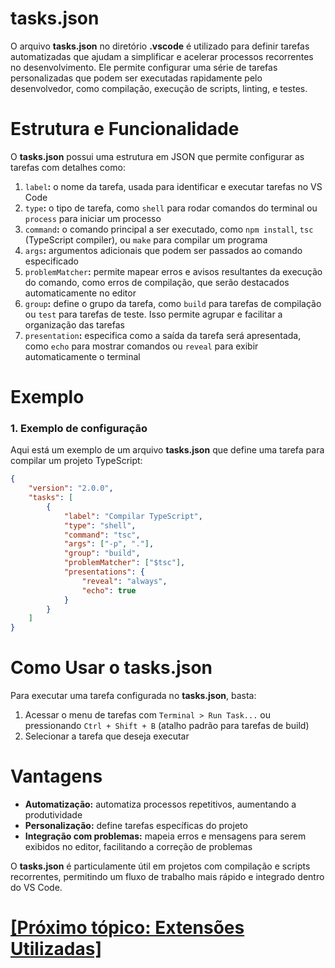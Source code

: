 # tasks.json

O arquivo **tasks.json** no diretório **.vscode** é utilizado para definir tarefas automatizadas que ajudam a simplificar e acelerar processos recorrentes no desenvolvimento. Ele permite configurar uma série de tarefas personalizadas que podem ser executadas rapidamente pelo desenvolvedor, como compilação, execução de scripts, linting, e testes.

# Estrutura e Funcionalidade

O **tasks.json** possui uma estrutura em JSON que permite configurar as tarefas com detalhes como:

1. `label`**:** o nome da tarefa, usada para identificar e executar tarefas no VS Code
2. `type`**:** o tipo de tarefa, como `shell` para rodar comandos do terminal ou `process` para iniciar um processo
3. `command`**:** o comando principal a ser executado, como `npm install`, `tsc` (TypeScript compiler), ou `make` para compilar um programa
4. `args`**:** argumentos adicionais que podem ser passados ao comando especificado
5. `problemMatcher`**:** permite mapear erros e avisos resultantes da execução do comando, como erros de compilação, que serão destacados automaticamente no editor
6. `group`**:** define o grupo da tarefa, como `build` para tarefas de compilação ou `test` para tarefas de teste. Isso permite agrupar e facilitar a organização das tarefas
7. `presentation`**:** especifica como a saída da tarefa será apresentada, como `echo` para mostrar comandos ou `reveal` para exibir automaticamente o terminal

# Exemplo

### 1. Exemplo de configuração

Aqui está um exemplo de um arquivo **tasks.json** que define uma tarefa para compilar um projeto TypeScript:

```JSON
{
    "version": "2.0.0",
    "tasks": [
        {
            "label": "Compilar TypeScript",
            "type": "shell",
            "command": "tsc",
            "args": ["-p", "."],
            "group": "build",
            "problemMatcher": ["$tsc"],
            "presentations": {
                "reveal": "always",
                "echo": true
            }
        }
    ]
}
```

# Como Usar o tasks.json

Para executar uma tarefa configurada no **tasks.json**, basta:

1. Acessar o menu de tarefas com `Terminal > Run Task...` ou pressionando `Ctrl + Shift + B` (atalho padrão para tarefas de build)
2. Selecionar a tarefa que deseja executar

# Vantagens

- **Automatização:** automatiza processos repetitivos, aumentando a produtividade
- **Personalização:** define tarefas específicas do projeto
- **Integração com problemas:** mapeia erros e mensagens para serem exibidos no editor, facilitando a correção de problemas

O **tasks.json** é particulamente útil em projetos com compilação e scripts recorrentes, permitindo um fluxo de trabalho mais rápido e integrado dentro do VS Code.

# [[Próximo tópico: Extensões Utilizadas]](./8-extensoes-utilizadas.md)